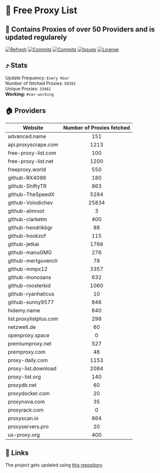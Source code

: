 # 🎉 Free Proxy List 

## 🚀 Contains Proxies of over 50 Providers and is updated regularely

[![Refresh](https://github.com/saschazesiger/Free-Proxies/actions/workflows/update.yml/badge.svg)](https://github.com/saschazesiger/Free-Proxies/actions/workflows/update.yml)
[![Commits](https://img.shields.io/github/last-commit/saschazesiger/Free-Proxies?style=flat&logo=github)](https://github.com/saschazesiger/Free-Proxies/commits/main)
[![Commits](https://img.shields.io/github/commit-activity/w/saschazesiger/Free-Proxies?style=flat&logo=github)](https://github.com/saschazesiger/Free-Proxies/commits/main)
[![Issues](https://img.shields.io/github/issues/saschazesiger/Free-Proxies?style=flat&logo=github)](https://github.com/saschazesiger/Free-Proxies/issues)
[![License](https://img.shields.io/github/license/saschazesiger/Free-Proxies?style=flat&logo=github)](https://github.com/saschazesiger/Free-Proxies/blob/main/LICENSE)

## ⤴️ Stats

Update Frequency: ```Every Hour```\
Number of fetched Proxies: ```50392```\
Unique Proxies: ```33461```\
**Working:** ```#var-working```

## 🏠 Providers
| Website  | Number of Proxies fetched |
| ------------- |:-------------:|
|advanced.name|151
api.proxyscrape.com|1213
free-proxy-list.com|100
free-proxy-list.net|1200
freeproxy.world|550
github-RX4096|180
github-ShiftyTR|863
github-TheSpeedX|5284
github-Volodichev|25834
github-almroot|3
github-clarketm|400
github-hendrikbgr|88
github-hookzof|115
github-jetkai|1766
github-manuGMG|276
github-mertguvencli|78
github-mmpx12|3357
github-monosans|632
github-roosterkid|1060
github-ryanhaticus|10
github-sunny9577|846
hidemy.name|640
list.proxylistplus.com|298
netzwelt.de|60
openproxy.space|0
premiumproxy.net|527
premproxy.com|46
proxy-daily.com|1153
proxy-list.download|2084
proxy-list.org|140
proxydb.net|60
proxydocker.com|20
proxynova.com|35
proxyrack.com|0
proxyscan.io|864
proxyservers.pro|20
us-proxy.org|400


## 🔗 Links

The project gets updated using [this repository](https://github.com/saschazesiger/Proxy-Grabber-and-Checker).
